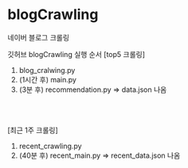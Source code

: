 # blogCrawling

네이버 블로그 크롤링

깃허브 blogCrawling 실행 순서
[top5 크롤링]
1. blog_cralwing.py
2. (1시간 후) main.py
3. (3분 후) recommendation.py
=> data.json 나옴

</br>
</br>

[최근 1주 크롤링]
1. recent_crawling.py
2. (40분 후) recent_main.py
=> recent_data.json 나옴

